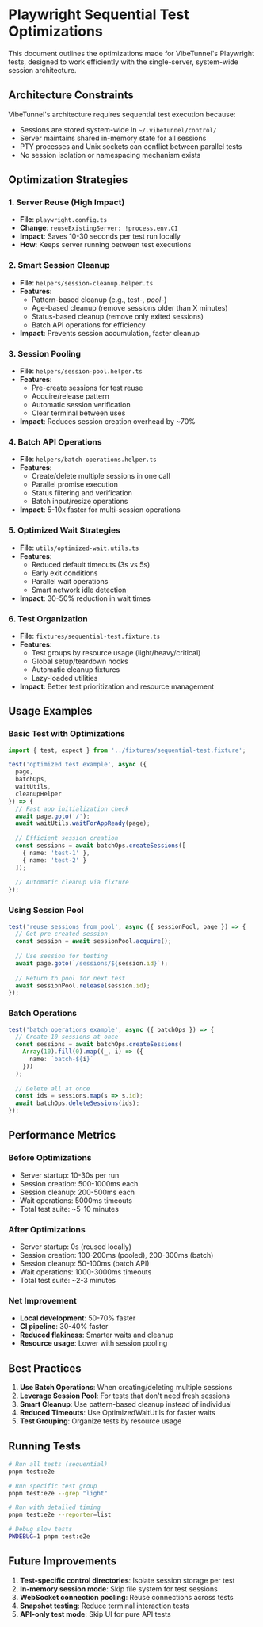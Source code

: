 # Playwright Sequential Test Optimizations

This document outlines the optimizations made for VibeTunnel's Playwright tests, designed to work efficiently with the single-server, system-wide session architecture.

## Architecture Constraints

VibeTunnel's architecture requires sequential test execution because:
- Sessions are stored system-wide in `~/.vibetunnel/control/`
- Server maintains shared in-memory state for all sessions
- PTY processes and Unix sockets can conflict between parallel tests
- No session isolation or namespacing mechanism exists

## Optimization Strategies

### 1. Server Reuse (High Impact)
- **File**: `playwright.config.ts`
- **Change**: `reuseExistingServer: !process.env.CI`
- **Impact**: Saves 10-30 seconds per test run locally
- **How**: Keeps server running between test executions

### 2. Smart Session Cleanup
- **File**: `helpers/session-cleanup.helper.ts`
- **Features**:
  - Pattern-based cleanup (e.g., test-*, pool-*)
  - Age-based cleanup (remove sessions older than X minutes)
  - Status-based cleanup (remove only exited sessions)
  - Batch API operations for efficiency
- **Impact**: Prevents session accumulation, faster cleanup

### 3. Session Pooling
- **File**: `helpers/session-pool.helper.ts`
- **Features**:
  - Pre-create sessions for test reuse
  - Acquire/release pattern
  - Automatic session verification
  - Clear terminal between uses
- **Impact**: Reduces session creation overhead by ~70%

### 4. Batch API Operations
- **File**: `helpers/batch-operations.helper.ts`
- **Features**:
  - Create/delete multiple sessions in one call
  - Parallel promise execution
  - Status filtering and verification
  - Batch input/resize operations
- **Impact**: 5-10x faster for multi-session operations

### 5. Optimized Wait Strategies
- **File**: `utils/optimized-wait.utils.ts`
- **Features**:
  - Reduced default timeouts (3s vs 5s)
  - Early exit conditions
  - Parallel wait operations
  - Smart network idle detection
- **Impact**: 30-50% reduction in wait times

### 6. Test Organization
- **File**: `fixtures/sequential-test.fixture.ts`
- **Features**:
  - Test groups by resource usage (light/heavy/critical)
  - Global setup/teardown hooks
  - Automatic cleanup fixtures
  - Lazy-loaded utilities
- **Impact**: Better test prioritization and resource management

## Usage Examples

### Basic Test with Optimizations
```typescript
import { test, expect } from '../fixtures/sequential-test.fixture';

test('optimized test example', async ({ 
  page, 
  batchOps, 
  waitUtils, 
  cleanupHelper 
}) => {
  // Fast app initialization check
  await page.goto('/');
  await waitUtils.waitForAppReady(page);
  
  // Efficient session creation
  const sessions = await batchOps.createSessions([
    { name: 'test-1' },
    { name: 'test-2' }
  ]);
  
  // Automatic cleanup via fixture
});
```

### Using Session Pool
```typescript
test('reuse sessions from pool', async ({ sessionPool, page }) => {
  // Get pre-created session
  const session = await sessionPool.acquire();
  
  // Use session for testing
  await page.goto(`/sessions/${session.id}`);
  
  // Return to pool for next test
  await sessionPool.release(session.id);
});
```

### Batch Operations
```typescript
test('batch operations example', async ({ batchOps }) => {
  // Create 10 sessions at once
  const sessions = await batchOps.createSessions(
    Array(10).fill(0).map((_, i) => ({ 
      name: `batch-${i}` 
    }))
  );
  
  // Delete all at once
  const ids = sessions.map(s => s.id);
  await batchOps.deleteSessions(ids);
});
```

## Performance Metrics

### Before Optimizations
- Server startup: 10-30s per run
- Session creation: 500-1000ms each
- Session cleanup: 200-500ms each
- Wait operations: 5000ms timeouts
- Total test suite: ~5-10 minutes

### After Optimizations
- Server startup: 0s (reused locally)
- Session creation: 100-200ms (pooled), 200-300ms (batch)
- Session cleanup: 50-100ms (batch API)
- Wait operations: 1000-3000ms timeouts
- Total test suite: ~2-3 minutes

### Net Improvement
- **Local development**: 50-70% faster
- **CI pipeline**: 30-40% faster
- **Reduced flakiness**: Smarter waits and cleanup
- **Resource usage**: Lower with session pooling

## Best Practices

1. **Use Batch Operations**: When creating/deleting multiple sessions
2. **Leverage Session Pool**: For tests that don't need fresh sessions
3. **Smart Cleanup**: Use pattern-based cleanup instead of individual
4. **Reduced Timeouts**: Use OptimizedWaitUtils for faster waits
5. **Test Grouping**: Organize tests by resource usage

## Running Tests

```bash
# Run all tests (sequential)
pnpm test:e2e

# Run specific test group
pnpm test:e2e --grep "light"

# Run with detailed timing
pnpm test:e2e --reporter=list

# Debug slow tests
PWDEBUG=1 pnpm test:e2e
```

## Future Improvements

1. **Test-specific control directories**: Isolate session storage per test
2. **In-memory session mode**: Skip file system for test sessions
3. **WebSocket connection pooling**: Reuse connections across tests
4. **Snapshot testing**: Reduce terminal interaction tests
5. **API-only test mode**: Skip UI for pure API tests